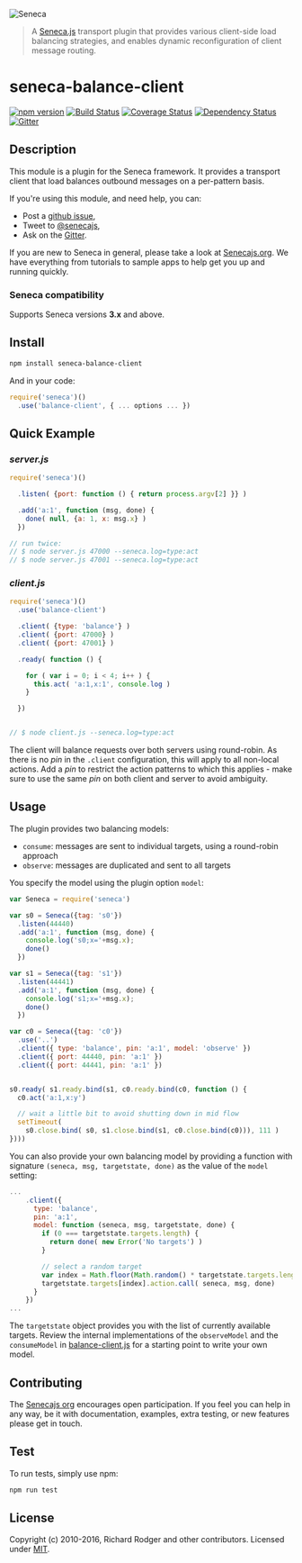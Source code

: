 ![Seneca](http://senecajs.org/files/assets/seneca-logo.png)

> A [Seneca.js][] transport plugin that provides various client-side
load balancing strategies, and enables dynamic reconfiguration of
client message routing.

# seneca-balance-client
[![npm version][npm-badge]][npm-url]
[![Build Status][travis-badge]][travis-url]
[![Coverage Status][coveralls-badge]][coveralls-url]
[![Dependency Status][david-badge]][david-url]
[![Gitter][gitter-badge]][gitter-url]

## Description

This module is a plugin for the Seneca framework. It provides a
transport client that load balances outbound messages on a per-pattern basis.

If you're using this module, and need help, you can:

- Post a [github issue][],
- Tweet to [@senecajs][],
- Ask on the [Gitter][gitter-url].

If you are new to Seneca in general, please take a look at
[Senecajs.org][]. We have everything from tutorials to sample apps to
help get you up and running quickly.

### Seneca compatibility
Supports Seneca versions **3.x** and above.


## Install

```sh
npm install seneca-balance-client
```

And in your code:

```js
require('seneca')()
  .use('balance-client', { ... options ... })
```

## Quick Example

### _server.js_

```js
require('seneca')()

  .listen( {port: function () { return process.argv[2] }} )

  .add('a:1', function (msg, done) {
    done( null, {a: 1, x: msg.x} )
  })

// run twice:
// $ node server.js 47000 --seneca.log=type:act
// $ node server.js 47001 --seneca.log=type:act
```

### _client.js_

```js
require('seneca')()
  .use('balance-client')

  .client( {type: 'balance'} )
  .client( {port: 47000} )
  .client( {port: 47001} )

  .ready( function () {

    for ( var i = 0; i < 4; i++ ) {
      this.act( 'a:1,x:1', console.log )
    }

  })


// $ node client.js --seneca.log=type:act
```

The client will balance requests over both servers using
round-robin. As there is no _pin_ in the `.client` configuration, this
will apply to all non-local actions. Add a _pin_ to restrict the
action patterns to which this applies - make sure to use the same
_pin_ on both client and server to avoid ambiguity.

## Usage

The plugin provides two balancing models:

* `consume`: messages are sent to individual targets, using a round-robin approach
* `observe`: messages are duplicated and sent to all targets

You specify the model using the plugin option `model`:

```js
var Seneca = require('seneca')

var s0 = Seneca({tag: 's0'})
  .listen(44440)
  .add('a:1', function (msg, done) {
    console.log('s0;x='+msg.x);
    done()
  })

var s1 = Seneca({tag: 's1'})
  .listen(44441)
  .add('a:1', function (msg, done) {
    console.log('s1;x='+msg.x);
    done()
  })

var c0 = Seneca({tag: 'c0'})
  .use('..')
  .client({ type: 'balance', pin: 'a:1', model: 'observe' })
  .client({ port: 44440, pin: 'a:1' })
  .client({ port: 44441, pin: 'a:1' })


s0.ready( s1.ready.bind(s1, c0.ready.bind(c0, function () {
  c0.act('a:1,x:y')

  // wait a little bit to avoid shutting down in mid flow
  setTimeout(
    s0.close.bind( s0, s1.close.bind(s1, c0.close.bind(c0))), 111 )
})))
```

You can also provide your own balancing model by providing a function
with signature `(seneca, msg, targetstate, done)` as the value of the
`model` setting:

```js
...
    .client({
      type: 'balance',
      pin: 'a:1',
      model: function (seneca, msg, targetstate, done) {
        if (0 === targetstate.targets.length) {
          return done( new Error('No targets') )
        }

        // select a random target
        var index = Math.floor(Math.random() * targetstate.targets.length)
        targetstate.targets[index].action.call( seneca, msg, done)
      }
    })
...
```

The `targetstate` object provides you with the list of currently
available targets.  Review the internal implementations of the
`observeModel` and the `consumeModel` in
[balance-client.js](https://github.com/senecajs/seneca-balance-client/blob/master/balance-client.js)
for a starting point to write your own model.


## Contributing

The [Senecajs org][] encourages open participation. If you feel you
can help in any way, be it with documentation, examples, extra
testing, or new features please get in touch.

## Test
To run tests, simply use npm:

```sh
npm run test
```

## License
Copyright (c) 2010-2016, Richard Rodger and other contributors.
Licensed under [MIT][].

[MIT]: ./LICENSE
[npm-badge]: https://img.shields.io/npm/v/seneca-balance-client.svg
[npm-url]: https://npmjs.com/package/seneca-balance-client
[coveralls-badge]:https://coveralls.io/repos/senecajs/seneca-balance-client/badge.svg?branch=master&service=github
[coveralls-url]: https://coveralls.io/github/senecajs/seneca-balance-client?branch=master
[david-badge]: https://david-dm.org/senecajs/seneca-balance-client.svg
[david-url]: https://david-dm.org/senecajs/seneca-balance-client
[Senecajs org]: https://github.com/senecajs/
[Seneca.js]: https://www.npmjs.com/package/seneca
[@senecajs]: http://twitter.com/senecajs
[senecajs.org]: http://senecajs.org/
[travis-badge]: https://travis-ci.org/senecajs/seneca-balance-client.svg
[travis-url]: https://travis-ci.org/senecajs/seneca-balance-client
[gitter-badge]: https://badges.gitter.im/Join%20Chat.svg
[gitter-url]: https://gitter.im/senecajs/seneca
[github issue]: https://github.com/senecajs/seneca-balance-client/issues
